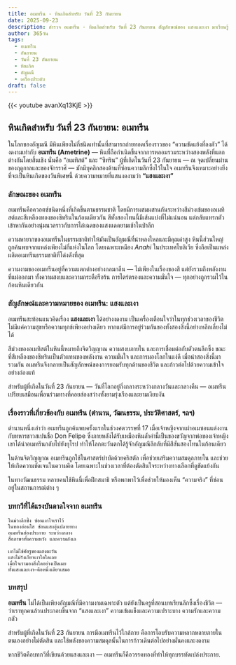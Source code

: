 ```yaml
---
title: อเมทรีน - หินเกิดสำหรับ วันที่ 23 กันยายน
date: 2025-09-23
description: สำรวจ อเมทรีน - หินเกิดสำหรับ วันที่ 23 กันยายน สัญลักษณ์ของ แสงและเงา มาเรียนรู้ความหมายลึกซึ้งของหินพิเศษนี้
author: 365วัน
tags:
  - อเมทรีน
  - กันยายน
  - วันที่ 23 กันยายน
  - หินเกิด
  - อัญมณี
  - เครื่องประดับ
draft: false
---
```


{{< youtube avanXq13KjE >}}

## หินเกิดสำหรับ วันที่ 23 กันยายน: อเมทรีน

ในโลกของอัญมณี มีหินเพียงไม่กี่ชนิดเท่านั้นที่สามารถถ่ายทอดเรื่องราวของ “ความขัดแย้งที่ลงตัว” ได้งดงามเท่ากับ **อเมทรีน (Ametrine)** — หินที่ถือกำเนิดขึ้นจากการหลอมรวมระหว่างสองพลังที่แตกต่างกันโดยสิ้นเชิง นั่นคือ “อเมทิสต์” และ “ซิทริน” ผู้ที่เกิดในวันที่ 23 กันยายน — ณ จุดเปลี่ยนผ่านของฤดูกาลและของจักรราศี — มักมีบุคลิกสองด้านที่ซ่อนความลึกซึ้งไว้ในใจ อเมทรีนจึงเหมาะอย่างยิ่งที่จะเป็นหินเกิดของวันพิเศษนี้ ด้วยความหมายที่แสนงดงามว่า **“แสงและเงา”**

### ลักษณะของ อเมทรีน

อเมทรีนคือควอตซ์ชนิดหนึ่งที่เกิดขึ้นตามธรรมชาติ โดยมีการผสมผสานกันระหว่างสีม่วงเข้มของอเมทิสต์และสีเหลืองทองของซิทรินในก้อนเดียวกัน สีทั้งสองโทนนี้มีเส้นแบ่งที่ไม่แน่นอน แต่กลับแทรกตัวเข้าหากันอย่างนุ่มนวลราวกับการไล่เฉดของแสงแดดยามเช้าในป่าลึก

ความหายากของอเมทรีนในธรรมชาติทำให้มันเป็นอัญมณีที่น่าหลงใหลและมีคุณค่าสูง หินนี้ส่วนใหญ่ถูกค้นพบจากแหล่งเพียงไม่กี่แห่งในโลก โดยเฉพาะเหมือง _Anahi_ ในประเทศโบลิเวีย ซึ่งถือเป็นแหล่งผลิตอเมทรีนธรรมชาติที่โด่งดังที่สุด

ความงามของอเมทรีนอยู่ที่ความแตกต่างอย่างกลมกลืน — ไม่เพียงในเรื่องของสี แต่ยังรวมถึงพลังงานที่แผ่ออกมา ทั้งความสงบและความกระตือรือร้น การไตร่ตรองและความมั่นใจ — ทุกอย่างถูกรวมไว้ในก้อนหินเดียวกัน

### สัญลักษณ์และความหมายของ อเมทรีน: แสงและเงา

อเมทรีนสะท้อนแนวคิดเรื่อง **แสงและเงา** ได้อย่างงดงาม เป็นเครื่องเตือนใจว่าในทุกช่วงเวลาของชีวิต ไม่มีแค่ความสุขหรือความทุกข์เพียงอย่างเดียว หากแต่มีการอยู่ร่วมกันของทั้งสองสิ่งนี้อย่างหลีกเลี่ยงไม่ได้

สีม่วงของอเมทิสต์ในหินนี้หมายถึงจิตวิญญาณ ความสงบภายใน และการเชื่อมต่อกับตัวตนลึกซึ้ง ขณะที่สีเหลืองของซิทรินเป็นตัวแทนของพลังงาน ความมั่นใจ และการมองโลกในแง่ดี เมื่อนำสองสิ่งนี้มารวมกัน อเมทรีนจึงกลายเป็นสัญลักษณ์ของการยอมรับทุกด้านของชีวิต และก้าวต่อไปด้วยความเข้าใจอย่างถ่องแท้

สำหรับผู้ที่เกิดในวันที่ 23 กันยายน — วันที่โลกอยู่กึ่งกลางระหว่างกลางวันและกลางคืน — อเมทรีนเปรียบเสมือนเพื่อนร่วมทางที่คอยส่องสว่างทั้งยามรุ่งเรืองและยามเงียบงัน

### เรื่องราวที่เกี่ยวข้องกับ อเมทรีน (ตำนาน, วัฒนธรรม, ประวัติศาสตร์, ฯลฯ)

ตำนานหนึ่งเล่าว่า อเมทรีนถูกค้นพบครั้งแรกในช่วงศตวรรษที่ 17 เมื่อเจ้าหญิงจากเผ่าอเมซอนแต่งงานกับทหารชาวสเปนชื่อ Don Felipe ซึ่งภายหลังได้รับเหมืองหินล้ำค่านี้เป็นของขวัญจากพ่อของเจ้าหญิง เขาได้นำอเมทรีนกลับไปยังยุโรป ทำให้โลกตะวันตกได้รู้จักอัญมณีลึกลับที่มีสีสันสองโทนในก้อนเดียว

ในด้านจิตวิญญาณ อเมทรีนถูกใช้ในศาสตร์บำบัดด้วยคริสตัล เพื่อช่วยเสริมความสมดุลภายใน และช่วยให้เกิดความชัดเจนในความคิด โดยเฉพาะในช่วงเวลาที่ต้องตัดสินใจระหว่างทางเลือกที่ดูขัดแย้งกัน

ในทางวัฒนธรรม หลายคนใช้หินนี้เพื่อฝึกสมาธิ หรือพกพาไว้เพื่อช่วยให้มองเห็น “ความจริง” ที่ซ่อนอยู่ในสถานการณ์ต่าง ๆ

### บทกวีที่ได้แรงบันดาลใจจาก อเมทรีน

```
ในม่วงลึกซึ้ง ซ่อนเงาใจเราไว้  
ในทองอ่อนใส ซ่อนแสงอุ่นปลายทาง  
อเมทรีนส่องประกาย ระหว่างกลาง  
สื่อภาษาทั้งความหวัง และความลังเล

เงาไม่ใช่ศัตรูของแสงตะวัน  
แสงไม่รังเกียจเงาใดใดเลย  
เมื่อใจเรามองสิ่งใดอย่างเปิดเผย  
ทั้งแสงและเงา—คือหนึ่งเดียวเสมอ
```

### บทสรุป

**อเมทรีน** ไม่ได้เป็นเพียงอัญมณีที่มีความงามเฉพาะตัว แต่ยังเป็นครูที่สอนบทเรียนลึกซึ้งเรื่องชีวิต — ว่าเราทุกคนล้วนประกอบขึ้นจาก “แสงและเงา” ความเข้มแข็งและความเปราะบาง ความรักและความกลัว

สำหรับผู้ที่เกิดในวันที่ 23 กันยายน การมีอเมทรีนไว้ใกล้กาย คือการโอบรับความหลากหลายภายในตนเองอย่างไม่ตัดสิน และใช้พลังของความสมดุลนั้นในการก้าวเดินต่อไปอย่างมั่นคงและงดงาม

หากชีวิตคือบทกวีที่เขียนด้วยแสงและเงา — อเมทรีนก็คือวรรคทองที่ทำให้ทุกบรรทัดเปล่งประกาย.